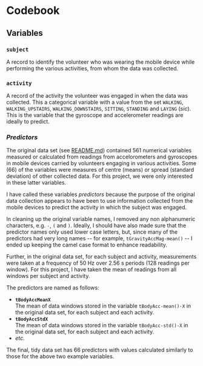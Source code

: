 # Codebook


## Variables

### <code>subject</code>
A record to identify the volunteer who was wearing the mobile device while performing the various activities, from whom the data was collected.

### <code>activity</code>
A record of the activity the volunteer was engaged in when the data was collected. This a categorical variable with a value from the set <code>WALKING</code>, <code>WALKING_UPSTAIRS</code>, <code>WALKING_DOWNSTAIRS</code>, <code>SITTING</code>, <code>STANDING</code> and <code>LAYING</code> (_sic_). This is the variable that the gyroscope and accelerometer readings are ideally to predict.

### _Predictors_
The original data set (see [README.md](https://github.com/ram6ler/wearable-computing-data/blob/master/README.md)) contained 561 numerical variables measured or calculated from readings from accelorometers and gyroscopes in mobile devices carried by volunteers engaging in various activities. Some (66) of the variables were measures of centre (means) or spread (standard deviation) of other collected data. For this project, we were only interested in these latter variables. 

I have called these variables _predictors_ because the purpose of the original data collection appears to have been to use information collected from the mobile devices to predict the activity in which the subject was engaged.

In cleaning up the original variable names, I removed any non alphanumeric characters, e.g. <code>-</code>, <code>(</code> and <code>)</code>. Ideally, I should have also made sure that the predictor names only used lower case letters, but, since many of the predictors had very long names -- for example, <code>tGravityAccMag-mean()</code> -- I ended up keeping the camel case format to enhance readability.

Further, in the original data set, for each subject and activity, measurements were taken at a frequency of 50 Hz over 2.56 s periods (128 readings per window). For this project, I have taken the mean of readings from all windows per subject and activity.

The predictors are named as follows:

* <code>__tBodyAccMeanX__</code><br>The mean of data windows stored in the variable <code>tBodyAcc-mean()-X</code> in the original data set, for each subject and each activity.
* <code>__tBodyAccStdX__</code><br>The mean of data windows stored in the variable <code>tBodyAcc-std()-X</code> in the original data set, for each subject and each activity.
* _etc._


The final, tidy data set has 66 predictors with values calculated similarly to those for the above two example variables.



